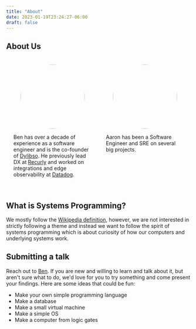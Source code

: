 ```yaml
---
title: "About"
date: 2023-01-19T23:24:27-06:00
draft: false
---
```


## About Us

<style>
.organizers {
  display: flex;
}
.organizer {
  display: flex;
  flex-direction: column;
  align-items: center;
  width: 100%;
  padding: 20px;
}
.organizer img {
  border-radius: 50%;
  width: 175px!important;
  height: 175px!important;
  margin: unset!important; // inherited
}
@media only screen and (max-width: 600px) {
  .organizers {
    flex-direction: column;
  }
}
</style>
<div class="organizers">
  <div class="organizer">
    <img src="/images/ben.jpg" />
    <p>Ben has over a decade of experience as a software engineer and is the co-founder of <a href="https://dylib.so">Dylibso</a>. He previously lead DX at <a href="https://recurly.com">Recurly</a> and worked on integrations and edge observability at <a href="https://www.datadoghq.com">Datadog</a>.</p>
  </div>
  <div class="organizer">
    <img src="/images/aaron.jpg" />
    <p>Aaron has been a Software Engineer and SRE on several big projects.</p>
  </div>
</div>


## What is Systems Programming?

We mostly follow the [Wikipedia definition](https://en.wikipedia.org/wiki/Systems_programming), however, we are not interested in
strictly following a theme and instead we want to follow the spirit of systems programming which is about curiosity of
how our computers and underlying systems work.

## Submitting a talk

Reach out to [Ben](mailto:bhelx@simst.im). If you are new and willing to learn and talk about it, but aren't sure what to do, we'd love for you to
try something and come present your findings. Here are some ideas that could be fun:

* Make your own simple programming language
* Make a database
* Make a small virtual machine
* Make a simple OS
* Make a computer from logic gates

